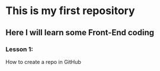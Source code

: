 # This is my first repository 
## Here I will learn some Front-End coding
### Lesson 1:
How to create a repo in GitHub
